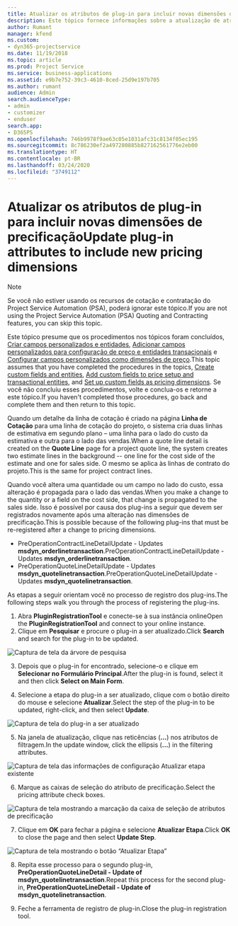 ```yaml
---
title: Atualizar os atributos de plug-in para incluir novas dimensões de precificação
description: Este tópico fornece informações sobre a atualização de atributos de plug-in para dimensões de precificação.
author: Rumant
manager: kfend
ms.custom:
- dyn365-projectservice
ms.date: 11/19/2018
ms.topic: article
ms.prod: Project Service
ms.service: business-applications
ms.assetid: e9b7e752-39c3-4610-8ced-25d9e197b705
ms.author: rumant
audience: Admin
search.audienceType:
- admin
- customizer
- enduser
search.app:
- D365PS
ms.openlocfilehash: 746b9978f9ae63c05e1031afc31c8134f05ec195
ms.sourcegitcommit: 8c786230ef2a497280885b827162561776e2eb00
ms.translationtype: HT
ms.contentlocale: pt-BR
ms.lasthandoff: 03/24/2020
ms.locfileid: "3749112"
---
```

# <a name="update-plug-in-attributes-to-include-new-pricing-dimensions"></a><span data-ttu-id="49fb7-103">Atualizar os atributos de plug-in para incluir novas dimensões de precificação</span><span class="sxs-lookup"><span data-stu-id="49fb7-103">Update plug-in attributes to include new pricing dimensions</span></span>

> [!NOTE]
> <span data-ttu-id="49fb7-104">Se você não estiver usando os recursos de cotação e contratação do Project Service Automation (PSA), poderá ignorar este tópico.</span><span class="sxs-lookup"><span data-stu-id="49fb7-104">If you are not using the Project Service Automation (PSA) Quoting and Contracting features, you can skip this topic.</span></span>

<span data-ttu-id="49fb7-105">Este tópico presume que os procedimentos nos tópicos foram concluídos, [Criar campos personalizados e entidades](create-custom-fields-entities.md), [Adicionar campos personalizados para configuração de preço e entidades transacionais](field-references.md) e [Configurar campos personalizados como dimensões de preço](set-up-pricing-dimensions.md).</span><span class="sxs-lookup"><span data-stu-id="49fb7-105">This topic assumes that you have completed the procedures in the topics, [Create custom fields and entities](create-custom-fields-entities.md), [Add custom fields to price setup and transactional entities](field-references.md), and [Set up custom fields as pricing dimensions](set-up-pricing-dimensions.md).</span></span> <span data-ttu-id="49fb7-106">Se você não concluiu esses procedimentos, volte e conclua-os e retorne a este tópico.</span><span class="sxs-lookup"><span data-stu-id="49fb7-106">If you haven't completed those procedures, go back and complete them and then return to this topic.</span></span>

<span data-ttu-id="49fb7-107">Quando um detalhe da linha de cotação é criado na página **Linha de Cotação** para uma linha de cotação do projeto, o sistema cria duas linhas de estimativa em segundo plano – uma linha para o lado do custo da estimativa e outra para o lado das vendas.</span><span class="sxs-lookup"><span data-stu-id="49fb7-107">When a quote line detail is created on the **Quote Line** page for a project quote line, the system creates two estimate lines in the background -- one line for the cost side of the estimate and one for sales side.</span></span> <span data-ttu-id="49fb7-108">O mesmo se aplica às linhas de contrato do projeto.</span><span class="sxs-lookup"><span data-stu-id="49fb7-108">This is the same  for project contract lines.</span></span>

<span data-ttu-id="49fb7-109">Quando você altera uma quantidade ou um campo no lado do custo, essa alteração é propagada para o lado das vendas.</span><span class="sxs-lookup"><span data-stu-id="49fb7-109">When you make a change to the quantity or a field on the cost side, that change is propagated to the sales side.</span></span> <span data-ttu-id="49fb7-110">Isso é possível por causa dos plug-ins a seguir que devem ser registrados novamente após uma alteração nas dimensões de precificação.</span><span class="sxs-lookup"><span data-stu-id="49fb7-110">This is possible because of the following plug-ins that must be re-registered after a change to pricing dimensions.</span></span>

- <span data-ttu-id="49fb7-111">PreOperationContractLineDetailUpdate - Updates **msdyn_orderlinetransaction**.</span><span class="sxs-lookup"><span data-stu-id="49fb7-111">PreOperationContractLineDetailUpdate - Updates **msdyn_orderlinetransaction**.</span></span>
- <span data-ttu-id="49fb7-112">PreOperationQuoteLineDetailUpdate - Updates **msdyn_quotelinetransaction**.</span><span class="sxs-lookup"><span data-stu-id="49fb7-112">PreOperationQuoteLineDetailUpdate - Updates **msdyn_quotelinetransaction**.</span></span>

<span data-ttu-id="49fb7-113">As etapas a seguir orientam você no processo de registro dos plug-ins.</span><span class="sxs-lookup"><span data-stu-id="49fb7-113">The following steps walk you through the process of registering the plug-ins.</span></span>

1. <span data-ttu-id="49fb7-114">Abra **PluginRegistrationTool** e conecte-se à sua instância online</span><span class="sxs-lookup"><span data-stu-id="49fb7-114">Open the **PluginRegistrationTool** and connect to your online instance.</span></span>
2. <span data-ttu-id="49fb7-115">Clique em **Pesquisar** e procure o plug-in a ser atualizado.</span><span class="sxs-lookup"><span data-stu-id="49fb7-115">Click **Search** and search for the plug-in to be updated.</span></span>

 ![Captura de tela da árvore de pesquisa](media/PRT-1.png)

3. <span data-ttu-id="49fb7-117">Depois que o plug-in for encontrado, selecione-o e clique em **Selecionar no Formulário Principal**.</span><span class="sxs-lookup"><span data-stu-id="49fb7-117">After the plug-in is found, select it and then click **Select on Main Form**.</span></span>

4. <span data-ttu-id="49fb7-118">Selecione a etapa do plug-in a ser atualizado, clique com o botão direito do mouse e selecione **Atualizar**.</span><span class="sxs-lookup"><span data-stu-id="49fb7-118">Select the step of the plug-in to be updated, right-click, and then select **Update**.</span></span>

 ![Captura de tela do plug-in a ser atualizado](media/PRT-2.png)
 
5. <span data-ttu-id="49fb7-120">Na janela de atualização, clique nas reticências (**...**) nos atributos de filtragem.</span><span class="sxs-lookup"><span data-stu-id="49fb7-120">In the update window, click the ellipsis (**...**) in the filtering attributes.</span></span>

 ![Captura de tela das informações de configuração Atualizar etapa existente](media/PRT-3.png)
 
6. <span data-ttu-id="49fb7-122">Marque as caixas de seleção do atributo de precificação.</span><span class="sxs-lookup"><span data-stu-id="49fb7-122">Select the pricing attribute check boxes.</span></span>

 ![Captura de tela mostrando a marcação da caixa de seleção de atributos de precificação](media/PRT-4.png)

7. <span data-ttu-id="49fb7-124">Clique em **OK** para fechar a página e selecione **Atualizar Etapa**.</span><span class="sxs-lookup"><span data-stu-id="49fb7-124">Click **OK** to close the page and then select **Update Step**.</span></span>

 ![Captura de tela mostrando o botão “Atualizar Etapa”](media/PRT-5.png)
 
8. <span data-ttu-id="49fb7-126">Repita esse processo para o segundo plug-in, **PreOperationQuoteLineDetail - Update of msdyn_quotelinetransaction**.</span><span class="sxs-lookup"><span data-stu-id="49fb7-126">Repeat this process for the second plug-in, **PreOperationQuoteLineDetail - Update of msdyn_quotelinetransaction**.</span></span>

9. <span data-ttu-id="49fb7-127">Feche a ferramenta de registro de plug-in.</span><span class="sxs-lookup"><span data-stu-id="49fb7-127">Close the plug-in registration tool.</span></span>

